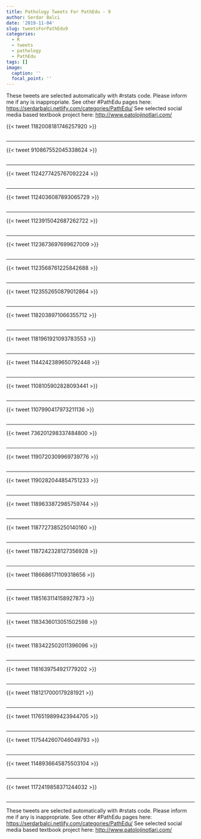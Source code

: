 ```yaml
---
title: Pathology Tweets For PathEdu - 9
author: Serdar Balci
date: '2019-11-04'
slug: tweetsForPathEdu9
categories:
  - R
  - tweets
  - pathology
  - PathEdu
tags: []
image:
  caption: ''
  focal_point: ''
---
```



These tweets are selected automatically with #rstats code. Please inform me if any is inappropriate.
See other #PathEdu pages here: https://serdarbalci.netlify.com/categories/PathEdu/ 
See selected social media based textbook project here: http://www.patolojinotlari.com/

{{< tweet 1182008181746257920 >}}
<br>
<br>
<hr>
{{< tweet 910867552045338624 >}}
<br>
<br>
<hr>
{{< tweet 1124277425767092224 >}}
<br>
<br>
<hr>
{{< tweet 1124036087893065729 >}}
<br>
<br>
<hr>
{{< tweet 1123915042687262722 >}}
<br>
<br>
<hr>
{{< tweet 1123673697699627009 >}}
<br>
<br>
<hr>
{{< tweet 1123568761225842688 >}}
<br>
<br>
<hr>
{{< tweet 1123552650879012864 >}}
<br>
<br>
<hr>
{{< tweet 1182038971066355712 >}}
<br>
<br>
<hr>
{{< tweet 1181961921093783553 >}}
<br>
<br>
<hr>
{{< tweet 1144242389650792448 >}}
<br>
<br>
<hr>
{{< tweet 1108105902828093441 >}}
<br>
<br>
<hr>
{{< tweet 1107990417973211136 >}}
<br>
<br>
<hr>
{{< tweet 736201298337484800 >}}
<br>
<br>
<hr>
{{< tweet 1190720309969739776 >}}
<br>
<br>
<hr>
{{< tweet 1190282044854751233 >}}
<br>
<br>
<hr>
{{< tweet 1189633872985759744 >}}
<br>
<br>
<hr>
{{< tweet 1187727385250140160 >}}
<br>
<br>
<hr>
{{< tweet 1187242328127356928 >}}
<br>
<br>
<hr>
{{< tweet 1186686171109318656 >}}
<br>
<br>
<hr>
{{< tweet 1185163114158927873 >}}
<br>
<br>
<hr>
{{< tweet 1183436013051502598 >}}
<br>
<br>
<hr>
{{< tweet 1183422502011396096 >}}
<br>
<br>
<hr>
{{< tweet 1181639754921779202 >}}
<br>
<br>
<hr>
{{< tweet 1181217000179281921 >}}
<br>
<br>
<hr>
{{< tweet 1176519899423944705 >}}
<br>
<br>
<hr>
{{< tweet 1175442607046049793 >}}
<br>
<br>
<hr>
{{< tweet 1148936645875503104 >}}
<br>
<br>
<hr>
{{< tweet 1172419858371244032 >}}
<br>
<br>
<hr>


These tweets are selected automatically with #rstats code. Please inform me if any is inappropriate.
See other #PathEdu pages here: https://serdarbalci.netlify.com/categories/PathEdu/ 
See selected social media based textbook project here: http://www.patolojinotlari.com/
